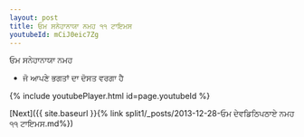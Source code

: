 ```yaml
---
layout: post
title: ਓਮ ਸਨੇਹਾਨਾਯਾ ਨਮਹ ੧੧ ਟਾਇਮਸ
youtubeId: mCiJ0eic7Zg
---
```

 
 
 ਓਮ ਸਨੇਹਾਨਾਯਾ ਨਮਹ  
 
 -  ਜੋ ਆਪਣੇ ਭਗਤਾਂ ਦਾ ਦੋਸਤ ਵਰਗਾ ਹੈ 
 
  
 
  
 
 
 
 
 
 


{% include youtubePlayer.html id=page.youtubeId %}
 
[Next]({{ site.baseurl }}{% link  split1/_posts/2013-12-28-ਓਮ ਦੇਵਡਿਠਿਪਠਾਏ ਨਮਹ ੧੧ ਟਾਇਮਸ.md%})
 
